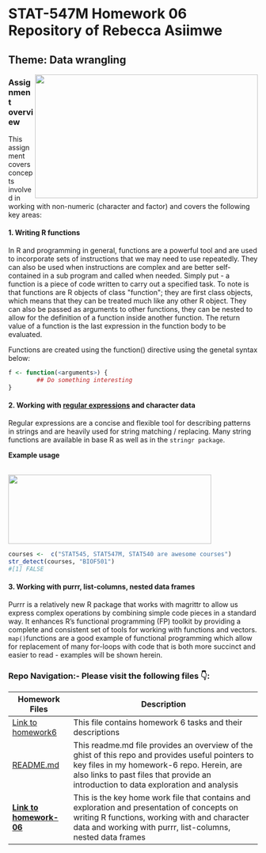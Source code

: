                 
# STAT-547M Homework 06 Repository of Rebecca Asiimwe 

## Theme: Data wrangling 
[<img align ="right" src="https://github.com/STAT545-UBC-students/hw06-rasiimwe/blob/master/plugins/Screen%20Shot%202018-11-05%20at%207.39.13%20PM.png" width="450" height="250"/>](https://github.com/STAT545-UBC-students/hw06-rasiimwe/blob/master/plugins/Screen%20Shot%202018-11-05%20at%207.39.13%20PM.png)
### Assignment overview 

This assignment covers concepts involved in working with non-numeric (character and factor) and covers the following key areas:
#### 1. Writing R functions 
In R and programming in general, functions are a powerful tool and are used to incorporate sets of instructions that we may need to use repeatedly. They can also be used when instructions are complex and are better self-contained in a sub program and called when needed. Simply put - a function is a piece of code written to carry out a specified task. To note is that functions are R objects of class "function"; they are first class objects, which means that they can be treated much like any other R object. They can also be passed as arguments to other functions, they can be nested to allow for the definition of a function inside another function. The return value of a function is the last expression in the function body to be evaluated. 

Functions are created using the function() directive using the genetal syntax below:
```r 
f <- function(<arguments>) {
        ## Do something interesting
}
```

#### 2. Working with [regular expressions](https://www.rstudio.com/wp-content/uploads/2016/09/RegExCheatsheet.pdf) and character data
Regular expressions are a concise and flexible tool for describing patterns in strings and are heavily used for string matching / replacing. Many string functions are available in base R as well as in the `stringr package`.

**Example usage** 

&nbsp;&nbsp;&nbsp;&nbsp;&nbsp;&nbsp;&nbsp;&nbsp;&nbsp;&nbsp;&nbsp;&nbsp;&nbsp;&nbsp;&nbsp;&nbsp;&nbsp;&nbsp;&nbsp;&nbsp;&nbsp;&nbsp;&nbsp;&nbsp;&nbsp;&nbsp;&nbsp;&nbsp;&nbsp;&nbsp;&nbsp;&nbsp;&nbsp;&nbsp;&nbsp;&nbsp;&nbsp;&nbsp;&nbsp;&nbsp;&nbsp;&nbsp;&nbsp;&nbsp;&nbsp;&nbsp;&nbsp;&nbsp;&nbsp;&nbsp;&nbsp;&nbsp;&nbsp;&nbsp;&nbsp;&nbsp;&nbsp;&nbsp;&nbsp;&nbsp;&nbsp;[<img align ="center" src="https://github.com/STAT545-UBC-students/hw06-rasiimwe/blob/master/plugins/Screen%20Shot%202018-11-05%20at%208.17.44%20PM.png" width="410" height="140"/>](https://www.rstudio.com/wp-content/uploads/2016/09/RegExCheatsheet.pdf)
```r
courses <-  c("STAT545, STAT547M, STAT540 are awesome courses")
str_detect(courses, "BIOF501")
#[1] FALSE
```


#### 3. Working with purrr, list-columns, nested data frames
Purrr is a relatively new R package that works with magrittr to allow us express complex operations by combining simple code  pieces in a standard way. It enhances R’s functional programming (FP) toolkit by providing a complete and consistent set of tools for working with functions and vectors. `map()`functions are a good example of functional programming which allow for replacement of many for-loops with code that is both more succinct and easier to read - examples will be shown herein. 


### Repo Navigation:- Please visit the following files :point_down::

|   **Homework Files**   | **Description** |
|----------------|------------|
|[Link to homework6](http://stat545.com/Classroom/assignments/hw06/hw06.html)|This file contains homework 6 tasks and their descriptions|
|[README.md](https://github.com/STAT545-UBC-students/hw06-rasiimwe/blob/master/README.md)|This readme.md file provides an overview of the ghist of this repo and provides useful pointers to key files in my homework-6 repo. Herein, are also links to past files that provide an introduction to data exploration and analysis |
|**[Link to homework-06](https://github.com/STAT545-UBC-students/hw06-rasiimwe/blob/master/hw06-rasiimwe.md)**|This is the key home work file that contains and exploration and presentation of concepts on writing R functions, working with and character data and working with purrr, list-columns, nested data frames|

